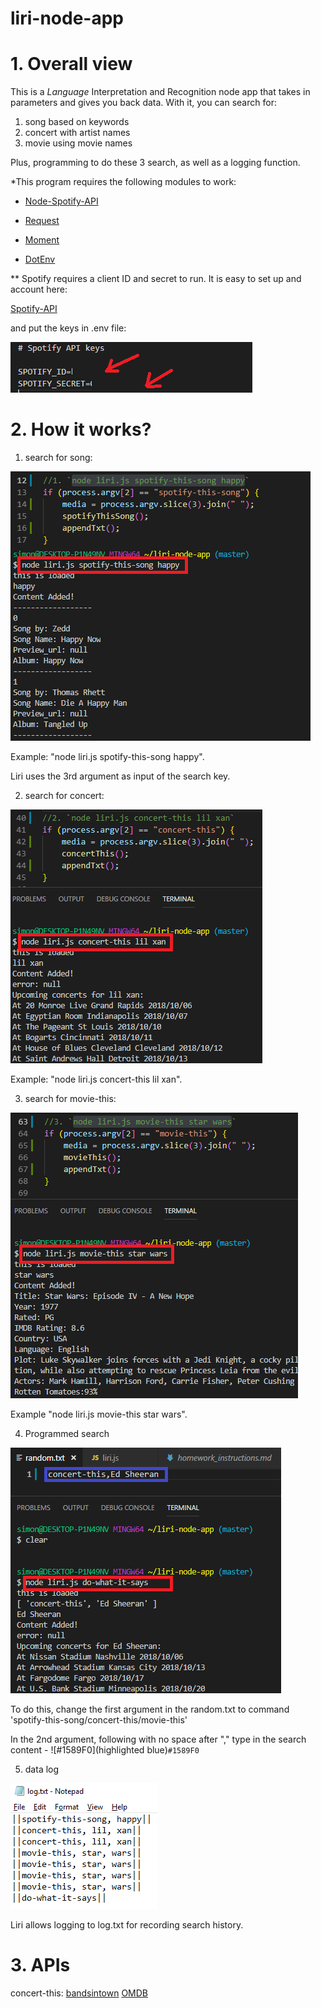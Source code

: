 # liri-node-app

# 1. Overall view

This is a _Language_ Interpretation and Recognition node app that takes in parameters and gives you back data. With it, you can search for:

1. song based on keywords
2. concert with artist names
3. movie using movie names

Plus, programming to do these 3 search, as well as a logging function.

*This program requires the following modules to work:

  * [Node-Spotify-API](https://www.npmjs.com/package/node-spotify-api)

   * [Request](https://www.npmjs.com/package/request)

   * [Moment](https://www.npmjs.com/package/moment)

   * [DotEnv](https://www.npmjs.com/package/dotenv)

** Spotify requires a client ID and secret to run. It is easy to set up and account here:

[Spotify-API](https://developer.spotify.com/dashboard/login)

and put the keys in .env file:

![alt text](/img/envkey.png)

# 2. How it works?

1. search for song:

![alt text](/img/spotify.png)

Example: "node liri.js spotify-this-song happy". 

Liri uses the 3rd argument as input of the search key.

2. search for concert:

![alt text](/img/concert.png)

Example: "node liri.js concert-this lil xan". 

3. search for movie-this:

![alt text](/img/movie.png)

Example "node liri.js movie-this star wars".

4. Programmed search

![alt text](/img/dothis4me.png)

To do this, change the first argument in the random.txt to command 'spotify-this-song/concert-this/movie-this'

In the 2nd argument, following with no space after "," type in the search content - ![#1589F0](highlighted blue)`#1589F0`

5. data log

![alt text](/img/logtxt.png)

Liri allows logging to log.txt for recording search history.

# 3. APIs
concert-this:
[bandsintown](http://www.artists.bandsintown.com/bandsintown-api)
[OMDB](http://www.omdbapi.com/)